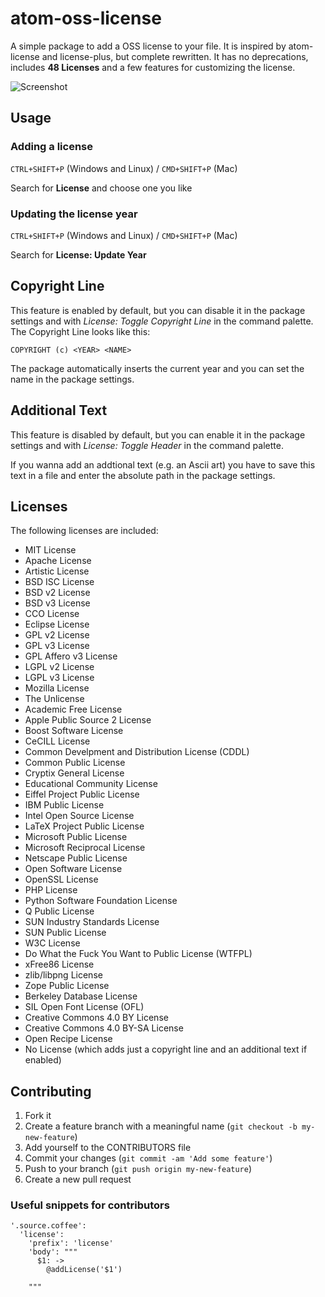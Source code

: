 # atom-oss-license

A simple package to add a OSS license to your file. It is inspired by atom-license and license-plus, but complete rewritten. It has no deprecations, includes **48 Licenses** and a few features for customizing the license.

![Screenshot](https://mmk2410.org/wp-content/uploads/2017/09/atom-oss-license.png)

## Usage

### Adding a license

`CTRL+SHIFT+P` (Windows and Linux) / `CMD+SHIFT+P` (Mac)

Search for **License** and choose one you like

### Updating the license year

`CTRL+SHIFT+P` (Windows and Linux) / `CMD+SHIFT+P` (Mac)

Search for **License: Update Year**

## Copyright Line

This feature is enabled by default, but you can disable it in the package settings and with *License: Toggle Copyright Line* in the command palette.
The Copyright Line looks like this:

```
COPYRIGHT (c) <YEAR> <NAME>
```

The package automatically inserts the current year and you can set the name in the package settings.

## Additional Text

This feature is disabled by default, but you can enable it in the package settings and with *License: Toggle Header* in the command palette.

If you wanna add an addtional text (e.g. an Ascii art) you have to save this text in a file and enter the absolute path in the package settings.

## Licenses

The following licenses are included:

 - MIT License
 - Apache License
 - Artistic License
 - BSD ISC License
 - BSD v2 License
 - BSD v3 License
 - CCO License
 - Eclipse License
 - GPL v2 License
 - GPL v3 License
 - GPL Affero v3 License
 - LGPL v2 License
 - LGPL v3 License
 - Mozilla License
 - The Unlicense
 - Academic Free License
 - Apple Public Source 2 License
 - Boost Software License
 - CeCILL License
 - Common Develpment and Distribution License (CDDL)
 - Common Public License
 - Cryptix General License
 - Educational Community License
 - Eiffel Project Public License
 - IBM Public License
 - Intel Open Source License
 - LaTeX Project Public License
 - Microsoft Public License
 - Microsoft Reciprocal License
 - Netscape Public License
 - Open Software License
 - OpenSSL License
 - PHP License
 - Python Software Foundation License
 - Q Public License
 - SUN Industry Standards License
 - SUN Public License
 - W3C License
 - Do What the Fuck You Want to Public License (WTFPL)
 - xFree86 License
 - zlib/libpng License
 - Zope Public License
 - Berkeley Database License
 - SIL Open Font License (OFL)
 - Creative Commons 4.0 BY License
 - Creative Commons 4.0 BY-SA License
 - Open Recipe License
 - No License (which adds just a copyright line and an additional text if enabled)

## Contributing

1. Fork it
2. Create a feature branch with a meaningful name (`git checkout -b my-new-feature`)
3. Add yourself to the CONTRIBUTORS file
4. Commit your changes (`git commit -am 'Add some feature'`)
5. Push to your branch (`git push origin my-new-feature`)
6. Create a new pull request

### Useful snippets for contributors

```
'.source.coffee':
  'license':
    'prefix': 'license'
    'body': """
      $1: ->
        @addLicense('$1')

    """
```
